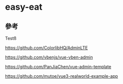 # easy-eat

## 參考

Testß

https://github.com/ColorlibHQ/AdminLTE

https://github.com/vbenjs/vue-vben-admin



https://github.com/PanJiaChen/vue-admin-template

https://github.com/mutoe/vue3-realworld-example-app


